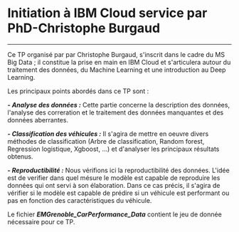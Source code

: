 #        Initiation à IBM Cloud service par PhD-Christophe Burgaud
_______________________________________________________________________________________________


Ce TP organisé par par Christophe Burgaud, s'inscrit dans le cadre du MS Big Data ; il constitue la prise en main en IBM Cloud et s'articulera autour du traitement des données, du Machine Learning et une introduction au Deep Learning.

Les principaux points abordés dans ce TP sont :


**- _Analyse des données :_** Cette partie concerne la description des données, l'analyse des correration et le traitement des données manquantes et des données aberrantes.


**- _Classification des véhicules :_** Il s'agira de mettre en oeuvre divers méthodes de classification (Arbre de classification, Random forest, Regression logistique, Xgboost, ...) et d'analyser les principaux résultats obtenus.


**- _Reproductibilité :_** Nous vérifions ici la reproductibilité des données. L'idée est de verifier dans quel mésure le modèle est capable de reproduire les données qui ont servi à son élaboration. Dans ce cas précis, il s'agira de vérifier si le modèle est capable de prédire si un véhicule est performant ou pas en fonction des caractéristiques du véhicule.


Le fichier _**EMGrenoble_CarPerformance_Data**_ contient le jeu de donnée nécessaire pour ce TP.
